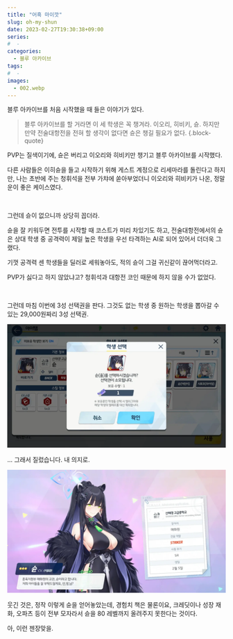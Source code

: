 ```yaml
---
title: "어흑 마이깟"
slug: oh-my-shun
date: 2023-02-27T19:30:38+09:00
series:
#  - 
categories:
  - 블루 아카이브
tags:
#  - 
images:
  - 002.webp
---
```


블루 아카이브를 처음 시작했을 때 들은 이야기가 있다.

> 블루 아카이브를 할 거라면 이 세 학생은 꼭 챙겨라. 이오리, 히비키, 슌.
> 하지만 만약 전술대항전을 전혀 할 생각이 없다면 슌은 챙길 필요가 없다.
{.block-quote}

PVP는 질색이기에, 슌은 버리고 이오리와 히비키만 챙기고 블루 아카이브를 시작했다.

다른 사람들은 이히슌을 들고 시작하기 위해 게스트 계정으로 리세마라를 돌린다고 하지만, 나는 초반에 주는 청휘석을 전부 가챠에 쏟아부었더니 이오리와 히비키가 나온, 정말 운이 좋은 케이스였다.

&nbsp;

그런데 슌이 없으니까 상당히 꼽더라.

슌을 잘 키워두면 전투를 시작할 때 코스트가 미리 차있기도 하고, 전술대항전에서의 슌은 상대 학생 중 공격력이 제일 높은 학생을 우선 타격하는 AI로 되어 있어서 더더욱 그랬다.

기껏 공격력 센 학생들을 딜러로 세워놓아도, 적의 슌이 그걸 귀신같이 끊어먹더라고.

PVP가 싫다고 하지 않았냐고? 청휘석과 대항전 코인 때문에 하지 않을 수가 없었다.

&nbsp;

그런데 마침 이번에 3성 선택권을 판다. 그것도 없는 학생 중 원하는 학생을 뽑아갈 수 있는 29,000원짜리 3성 선택권.

![](001.webp)

... 그래서 질렀습니다. 내 의지로.

![](002.webp)

웃긴 것은, 정작 이렇게 슌을 얻어놓았는데, 경험치 책은 물론이요, 크레딧이나 성장 재화, 오파츠 등이 전부 모자라서 슌을 80 레벨까지 올려주지 못한다는 것이다.

아, 이런 젠장맞을.
